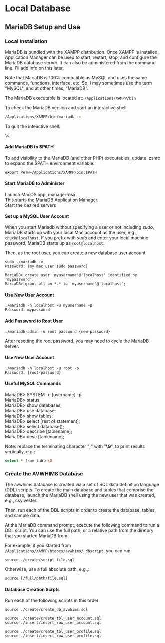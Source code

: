 # Local Database

## MariaDB Setup and Use

### Local Installation
MariaDB is bundled with the XAMPP distribution. Once XAMPP is installed, Application Manager can be used to start, restart, stop, and configure the MariaDB database server. It can also be administered from the command line. I'll add info on this later.  

Note that MariaDB is 100% compatible as MySQL and uses the same commands, functions, interface, etc. So, I may sometimes use the term "MySQL", and at other times, "MariaDB".

The MariaDB executable is located at: `/Applications/XAMPP/bin`

To check the MariaDB version and start an interactive shell:
```bash
/Applications/XAMPP/bin/mariadb -v
```

To quit the inteactive shell:
```bash
\q
```

#### Add MariaDB to $PATH
To add visibility to the MariaDB (and other PHP) executables, update .zshrc to expand the $PATH environment variable:
```text
export PATH=/Applications/XAMPP/bin:$PATH
```

#### Start MariaDB to Administer
Launch MacOS app, manager-osx.  
This starts the MariaDB Application Manager.  
Start the desired servers

#### Set up a MySQL User Account
When you start Mariadb without specifying a user or not including _sudo_, MariaDB starts up with your local Mac account as the user, e.g., `chuck@localhost`. If you prefix with _sudo_ and enter your local machine password, MariaDB starts up as `root@localhost`.  

Then, as the root user, you can create a new database user account.  
```text
sudo ./mariadb -v
Password: (my mac user sudo password)

MariaDB> create user 'myusername'@'localhost' identified by 'mypassword';
MariaDB> grant all on *.* to 'myusername'@'localhost';
```

#### Use New User Account
```text
./mariadb -h localhost -u myusername -p
Password: mypassword
```

#### Add Password to Root User
```text
./mariadb-admin -u root password {new-password}
```

After resetting the root password, you may need to cycle the MariaDB server.

#### Use New User Account
```text
./mariadb -h localhost -u root -p
Password: {root-password}
```

#### Useful MySQL Commands
MariaDB> SYSTEM -u [username] -p  
MariaDB> status  
MariaDB> show databases;  
MariaDB> use database;  
MariaDB> show tables;  
MariaDB> select [rest of statement];  
MariaDB> select database();  
MariaDB> describe [tablename];  
MariaDB> desc [tablename];  

Note: replace the terminating character "**;**" with "**\G**", to print results vertically, e.g.:
```bash
select * from table\G
```

### Create the AVWHIMS Database
The avwhims database is created via a set of SQL data definition language (DDL) scripts. To create the main database and tables that comprise the database, launch the MariaDB shell using the new user that was created, e.g., csylvester.  

Then, run each of the DDL scripts in order to create the database, tables, and sample data.

At the MariaDB command prompt, execute the following command to run a DDL script. You can use the full path, or a relative path from the diretory that you started MariaDB from.  

For example, if you started from `/Applications/XAMPP/htdocs/avwhims/_dbscript`, you can run:
```text
source ./create/script_file.sql
```

Otherwise, use a full absolute path, e.g.,:
```text
source [/full/path/file.sql]
```

#### Database Creation Scrpts
Run each of the following scripts in this order:

```text
source ./create/create_db_avwhims.sql

source ./create/create_tbl_user_account.sql
source ./insert/insert_row_user_account.sql

source ./create/create_tbl_user_profile.sql
source ./insert/insert_row_user_profile.sql
```